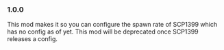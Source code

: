 ### 1.0.0 ###
This mod makes it so you can configure the spawn rate of SCP1399 which has no config as of yet. This mod will be deprecated once SCP1399 releases a config.